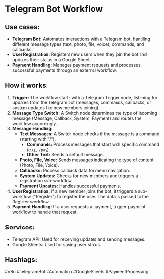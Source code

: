 # Telegram Bot Workflow

## Use cases:

- **Telegram Bot:** Automates interactions with a Telegram bot, handling different message types (text, photo, file, voice), commands, and callbacks.
- **User Registration:** Registers new users when they join the bot and updates their status in a Google Sheet.
- **Payment Handling:** Manages payment requests and processes successful payments through an external workflow.

## How it works:

1.  **Trigger:** The workflow starts with a Telegram Trigger node, listening for updates from the Telegram bot (messages, commands, callbacks, or system updates like new members joining).
2.  **Message Type Switch:** A Switch node determines the type of incoming message (Message, Callback, System, Payment) and routes the workflow accordingly.
3.  **Message Handling:**
    *   **Text Messages:** A Switch node checks if the message is a command (starting with "/").
        *   **Commands:** Process messages that start with specific command (e.g., `/pay`).
        *   **Other Text:** Sends a default message.
    *   **Photo, File, Voice:** Sends messages indicating the type of content (Photo, File, Voice).
    *   **Callbacks:** Process callback data for menu navigation.
    *   **System Updates:** Checks for new members and triggers a registration sub-workflow.
    *   **Payment Updates:** Handles successful payments.
4.  **User Registration:** If a new member joins the bot, it triggers a sub-workflow ("Register") to register the user. The data is passed to the Register workflow.
5.  **Payment Handling:** If a user requests a payment, trigger payment workflow to handle that request.

## Services:

-   Telegram API: Used for receiving updates and sending messages.
-   Google Sheets: Used for saving user status.

## Hashtags:

#n8n #TelegramBot #Automation #GoogleSheets #PaymentProcessing
